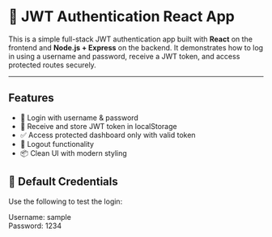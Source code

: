 # 🔐 JWT Authentication React App

This is a simple full-stack JWT authentication app built with **React** on the frontend and **Node.js + Express** on the backend. It demonstrates how to log in using a username and password, receive a JWT token, and access protected routes securely.

---

##  Features

- 🔐 Login with username & password
- 🪪 Receive and store JWT token in localStorage
- ✅ Access protected dashboard only with valid token
- 🔁 Logout functionality
- 📦 Clean UI with modern styling



## 👤 Default Credentials

Use the following to test the login:

Username: sample  
Password: 1234


  
